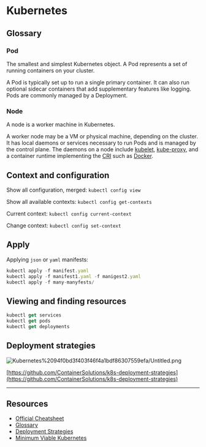 # Kubernetes

## Glossary

### **Pod**

The smallest and simplest Kubernetes object. A Pod represents a set of running containers on your cluster.

A Pod is typically set up to run a single primary container. It can also run optional sidecar containers that add supplementary features like logging. Pods are commonly managed by a Deployment.

### **Node**

A node is a worker machine in Kubernetes.

A worker node may be a VM or physical machine, depending on the cluster. It has local daemons or services necessary to run Pods and is managed by the control plane. The daemons on a node include [kubelet](https://kubernetes.io/docs/reference/generated/kubelet), [kube-proxy](https://kubernetes.io/docs/reference/command-line-tools-reference/kube-proxy/), and a container runtime implementing the [CRI](https://kubernetes.io/docs/concepts/overview/components/#container-runtime) such as [Docker](https://docs.docker.com/engine/).

## Context and configuration

Show all configuration, merged: `kubectl config view`

Show all available contexts: `kubectl config get-contexts`

Current context: `kubectl config current-context`

Change context: `kubectl config set-context`  

## Apply

Applying `json` or `yaml` manifests:

```jsx
kubectl apply -f manifest.yaml
kubectl apply -f manifest1.yaml -f manigest2.yaml
kubectl apply -f many-manyfests/
```

## Viewing and finding resources

```jsx
kubectl get services
kubectl get pods
kubectl get deployments
```

## Deployment strategies

![Kubernetes%2094f0bd3f403f46f4a1bdf86307559efa/Untitled.png](Kubernetes%2094f0bd3f403f46f4a1bdf86307559efa/Untitled.png)

[https://github.com/ContainerSolutions/k8s-deployment-strategies](https://github.com/ContainerSolutions/k8s-deployment-strategies)

---

## Resources

- [Official Cheatsheet](https://kubernetes.io/docs/reference/kubectl/cheatsheet/)
- [Glossary](https://kubernetes.io/docs/reference/glossary/?fundamental=true)
- [Deployment Strategies](https://github.com/ContainerSolutions/k8s-deployment-strategies)
- [Minimum Viable Kubernetes](https://eevans.co/blog/minimum-viable-kubernetes/)